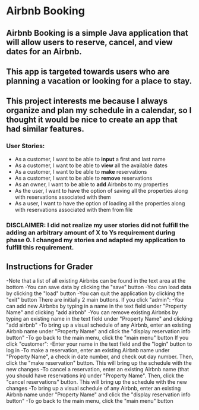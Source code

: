# Airbnb Booking

## Airbnb Booking is a simple Java application that will allow users to reserve, cancel, and view dates for an Airbnb.

## This app is targeted towards users who are planning a vacation or looking for a place to stay.

## This project interests me because I always organize and plan my schedule in a calendar, so I thought it would be nice to create an app that had similar features.

### **User Stories:**
- As a customer, I want to be able to **input** a first and last name
- As a customer, I want to be able to **view** all the available dates
- As a customer, I want to be able to **make** reservations 
- As a customer, I want to be able to **remove** reservations 
- As an owner, I want to be able to **add** Airbnbs to my properties
- As the user, I want to have the option of saving all the properties along with reservations associated with them
- As a user, I want to have the option of loading all the properties along with reservations associated with them from file

### DISCLAIMER: I did not realize my user stories did not fulfill the adding an arbitrary amount of X to Ys requirement during phase 0. I changed my stories and adapted my application to fulfill this requirement.

## **Instructions for Grader**
-Note that a list of all existing Airbnbs can be found in the text area at the bottom 
-You can save data by clicking the "save" button 
-You can load data by clicking the "load"  button
-You can quit the application by clicking the "exit" button
There are initially 2 main buttons.
If you click "admin":
-You can add new Airbnbs by typing in a name in the text field under "Property Name" and clicking "add airbnb"
-You can remove existing Airbnbs by typing an existing name in the text field under "Property Name" and clicking "add airbnb"
-To bring up a visual schedule of any Airbnb, enter an existing Airbnb name under "Property Name" and click the "display reservation info button"
-To go back to the main menu, click the "main menu" button
If you click "customer":
-Enter your name in the text field and the "login" button to log in
-To make a reservation, enter an existing Airbnb name under "Property Name", a check in date number, and check out day number. Then, click the "make reservation" button. This will bring up the schedule with the new changes
-To cancel a reservation, enter an existing Airbnb name (that you should have reservations in) under "Property Name". Then, click the "cancel reservations" button. This will bring up the schedule with the new changes
-To bring up a visual schedule of any Airbnb, enter an existing Airbnb name under "Property Name" and click the "display reservation info button"
-To go back to the main menu, click the "main menu" button
